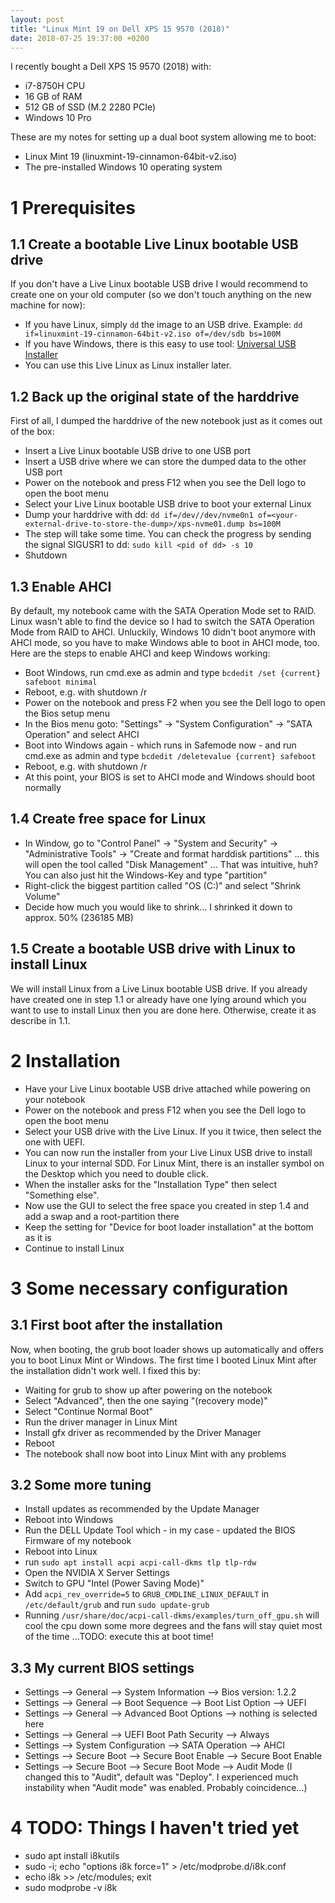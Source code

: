 ```yaml
---
layout: post
title: "Linux Mint 19 on Dell XPS 15 9570 (2018)"
date: 2018-07-25 19:37:00 +0200
---
```

I recently bought a Dell XPS 15 9570 (2018) with:
- i7-8750H CPU
- 16 GB of RAM
- 512 GB of SSD (M.2 2280 PCIe)
- Windows 10 Pro

These are my notes for setting up a dual boot system allowing me to boot:
- Linux Mint 19 (linuxmint-19-cinnamon-64bit-v2.iso)
- The pre-installed Windows 10 operating system

# 1 Prerequisites

## 1.1 Create a bootable Live Linux bootable USB drive
If you don't have a Live Linux bootable USB drive I would recommend to create one on your old computer (so we don't touch anything on the new machine for now):
- If you have Linux, simply ```dd``` the image to an USB drive. Example: ```dd if=linuxmint-19-cinnamon-64bit-v2.iso of=/dev/sdb bs=100M```
- If you have Windows, there is this easy to use tool: [Universal USB Installer](https://www.pendrivelinux.com/universal-usb-installer-easy-as-1-2-3/)
- You can use this Live Linux as Linux installer later.

## 1.2 Back up the original state of the harddrive
First of all, I dumped the harddrive of the new notebook just as it comes out of the box:
- Insert a Live Linux bootable USB drive to one USB port
- Insert a USB drive where we can store the dumped data to the other USB port
- Power on the notebook and press F12 when you see the Dell logo to open the boot menu
- Select your Live Linux bootable USB drive to boot your external Linux
- Dump your harddrive with dd: ```dd if=/dev//dev/nvme0n1 of=<your-external-drive-to-store-the-dump>/xps-nvme01.dump bs=100M ```
- The step will take some time. You can check the progress by sending the signal SIGUSR1 to dd: ```sudo kill <pid of dd> -s 10```
- Shutdown

## 1.3 Enable AHCI
By default, my notebook came with the SATA Operation Mode set to RAID. Linux wasn't able to find the device so I had to switch the SATA Operation Mode from RAID to AHCI. Unluckily, Windows 10 didn't boot anymore with AHCI mode, so you have to make Windows able to boot in AHCI mode, too. Here are the steps to enable AHCI and keep Windows working:
- Boot Windows, run cmd.exe as admin and type ```bcdedit /set {current} safeboot minimal```
- Reboot, e.g. with shutdown /r
- Power on the notebook and press F2 when you see the Dell logo to open the Bios setup menu
- In the Bios menu goto: "Settings" -> "System Configuration" -> "SATA Operation" and select AHCI
- Boot into Windows again - which runs in Safemode now - and run cmd.exe as admin and type ```bcdedit /deletevalue {current} safeboot```
- Reboot, e.g. with shutdown /r
- At this point, your BIOS is set to AHCI mode and Windows should boot normally

## 1.4 Create free space for Linux
- In Window, go to "Control Panel" -> "System and Security" -> "Administrative Tools" -> "Create and format harddisk partitions" ... this will open the tool called "Disk Management" ... That was intuitive, huh? You can also just hit the Windows-Key and type "partition"
- Right-click the biggest partition called "OS (C:)" and select "Shrink Volume"
- Decide how much you would like to shrink... I shrinked it down to approx. 50% (236185 MB)

## 1.5 Create a bootable USB drive with Linux to install Linux
We will install Linux from a Live Linux bootable USB drive. If you already have created one in step 1.1 or already have one lying around which you want to use to install Linux then you are done here. Otherwise, create it as describe in 1.1.


# 2 Installation

- Have your Live Linux bootable USB drive attached while powering on your notebook
- Power on the notebook and press F12 when you see the Dell logo to open the boot menu
- Select your USB drive with the Live Linux. If you it twice, then select the one with UEFI.
- You can now run the installer from your Live Linux USB drive to install Linux to your internal SDD. For Linux Mint, there is an installer symbol on the Desktop which you need to double click.
- When the installer asks for the "Installation Type" then select "Something else".
- Now use the GUI to select the free space you created in step 1.4 and add a swap and a root-partition there
- Keep the setting for "Device for boot loader installation" at the bottom as it is
- Continue to install Linux

# 3 Some necessary configuration

## 3.1 First boot after the installation
Now, when booting, the grub boot loader shows up automatically and offers you to boot Linux Mint or Windows. The first time I booted Linux Mint after the installation didn't work well. I fixed this by:
- Waiting for grub to show up after powering on the notebook
- Select "Advanced", then the one saying "(recovery mode)"
- Select "Continue Normal Boot"
- Run the driver manager in Linux Mint
- Install gfx driver as recommended by the Driver Manager
- Reboot
- The notebook shall now boot into Linux Mint with any problems


## 3.2 Some more tuning
- Install updates as recommended by the Update Manager
- Reboot into Windows
- Run the DELL Update Tool which - in my case - updated the BIOS Firmware of my notebook
- Reboot into Linux
- run ```sudo apt install acpi acpi-call-dkms tlp tlp-rdw```
- Open the NVIDIA X Server Settings
- Switch to GPU "Intel (Power Saving Mode)"
- Add ```acpi_rev_override=5``` to ```GRUB_CMDLINE_LINUX_DEFAULT``` in ```/etc/default/grub``` and run ```sudo update-grub```
- Running ```/usr/share/doc/acpi-call-dkms/examples/turn_off_gpu.sh``` will cool the cpu down some more degrees and the fans will stay quiet most of the time ...TODO: execute this at boot time!



## 3.3 My current BIOS settings
- Settings --> General --> System Information --> Bios version: 1.2.2
- Settings --> General --> Boot Sequence --> Boot List Option --> UEFI
- Settings --> General --> Advanced Boot Options --> nothing is selected here
- Settings --> General --> UEFI Boot Path Security --> Always
- Settings --> System Configuration --> SATA Operation --> AHCI
- Settings --> Secure Boot --> Secure Boot Enable --> Secure Boot Enable
- Settings --> Secure Boot --> Secure Boot Mode --> Audit Mode (I changed this to "Audit", default was "Deploy". I experienced much instability when "Audit mode" was enabled. Probably coincidence...)

# 4 TODO: Things I haven't tried yet

- sudo apt install i8kutils
- sudo -i; echo "options i8k force=1"  >  /etc/modprobe.d/i8k.conf
- echo i8k  >> /etc/modules; exit
- sudo modprobe -v i8k
